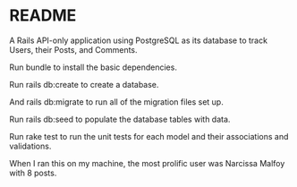 # README

A Rails API-only application using PostgreSQL as its database to track Users, their Posts, and Comments.

Run bundle to install the basic dependencies.

Run rails db:create to create a database.

And rails db:migrate to run all of the migration files set up.

Run rails db:seed to populate the database tables with data.

Run rake test to run the unit tests for each model and their associations and validations.

When I ran this on my machine, the most prolific user was Narcissa Malfoy with 8 posts.
